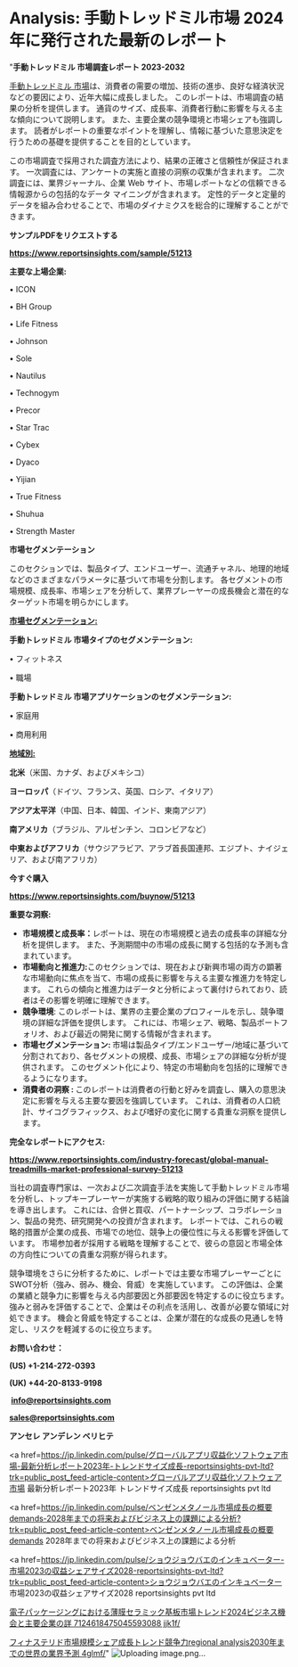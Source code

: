 # Analysis: 手動トレッドミル市場 2024 年に発行された最新のレポート

"<strong>手動トレッドミル 市場調査レポート 2023-2032</strong>

<a href=https://www.reportsinsights.com/sample/51213>手動トレッドミル 市場</a>は、消費者の需要の増加、技術の進歩、良好な経済状況などの要因により、近年大幅に成長しました。 このレポートは、市場調査の結果の分析を提供します。 通貨のサイズ、成長率、消費者行動に影響を与える主な傾向について説明します。 また、主要企業の競争環境と市場シェアも強調します。 読者がレポートの重要なポイントを理解し、情報に基づいた意思決定を行うための基礎を提供することを目的としています。

この市場調査で採用された調査方法により、結果の正確さと信頼性が保証されます。 一次調査には、アンケートの実施と直接の洞察の収集が含まれます。 二次調査には、業界ジャーナル、企業 Web サイト、市場レポートなどの信頼できる情報源からの包括的なデータ マイニングが含まれます。 定性的データと定量的データを組み合わせることで、市場のダイナミクスを総合的に理解することができます。

<strong><b>サンプルPDFをリクエストする</b></strong>

<a href=https://www.reportsinsights.com/sample/51213><strong><u>https://www.reportsinsights.com/sample/51213</u></strong></a>

<strong>主要な上場企業:</strong>

• ICON

• BH Group

• Life Fitness

• Johnson

• Sole

• Nautilus

• Technogym

• Precor

• Star Trac

• Cybex

• Dyaco

• Yijian

• True Fitness

• Shuhua

• Strength Master

<strong>市場セグメンテーション</strong>

このセクションでは、製品タイプ、エンドユーザー、流通チャネル、地理的地域などのさまざまなパラメータに基づいて市場を分割します。 各セグメントの市場規模、成長率、市場シェアを分析して、業界プレーヤーの成長機会と潜在的なターゲット市場を明らかにします。

<strong><u>市場セグメンテーション</u></strong><strong><u>:</u></strong>

<strong>手動トレッドミル 市場タイプのセグメンテーション:</strong>

• フィットネス

• 職場

<strong>手動トレッドミル 市場アプリケーションのセグメンテーション:</strong>

• 家庭用

• 商用利用

<strong><u>地域別</u></strong><strong><u>:</u></strong>

<strong>北米</strong>（米国、カナダ、およびメキシコ）

<strong>ヨーロッパ</strong>（ドイツ、フランス、英国、ロシア、イタリア）

<strong>アジア太平洋</strong>（中国、日本、韓国、インド、東南アジア）

<strong>南アメリカ</strong>（ブラジル、アルゼンチン、コロンビアなど）

<strong>中東およびアフリカ</strong>（サウジアラビア、アラブ首長国連邦、エジプト、ナイジェリア、および南アフリカ）

<strong>今すぐ購入</strong>

<a href=https://www.reportsinsights.com/buynow/51213><strong><u>https://www.reportsinsights.com/buynow/51213</u></strong></a>

<strong>重要な洞察:</strong>
<ul>
  <li><strong>市場規模と成長率：</strong>レポートは、現在の市場規模と過去の成長率の詳細な分析を提供します。 また、予測期間中の市場の成長に関する包括的な予測も含まれています。</li>
  <li><strong>市場動向と推進力:</strong>このセクションでは、現在および新興市場の両方の顕著な市場動向に焦点を当て、市場の成長に影響を与える主要な推進力を特定します。 これらの傾向と推進力はデータと分析によって裏付けられており、読者はその影響を明確に理解できます。</li>
  <li><strong>競争環境</strong>: このレポートは、業界の主要企業のプロフィールを示し、競争環境の詳細な評価を提供します。 これには、市場シェア、戦略、製品ポートフォリオ、および最近の開発に関する情報が含まれます。</li>
  <li><strong>市場セグメンテーション: </strong>市場は製品タイプ/エンドユーザー/地域に基づいて分割されており、各セグメントの規模、成長、市場シェアの詳細な分析が提供されます。 このセグメント化により、特定の市場動向を包括的に理解できるようになります。</li>
  <li><strong>消費者の洞察 : </strong>このレポートは消費者の行動と好みを調査し、購入の意思決定に影響を与える主要な要因を強調しています。 これは、消費者の人口統計、サイコグラフィックス、および嗜好の変化に関する貴重な洞察を提供します。</li>
</ul>
<strong>完全なレポートにアクセス:</strong>

<a href=https://www.reportsinsights.com/industry-forecast/global-manual-treadmills-market-professional-survey-51213><strong><u><b>https://www.reportsinsights.com/industry-forecast/global-manual-treadmills-market-professional-survey-51213</b></u></strong></a>

当社の調査専門家は、一次および二次調査手法を実施して手動トレッドミル市場を分析し、トップキープレーヤーが実施する戦略的取り組みの評価に関する結論を導き出します。 これには、合併と買収、パートナーシップ、コラボレーション、製品の発売、研究開発への投資が含まれます。 レポートでは、これらの戦略的措置が企業の成長、市場での地位、競争上の優位性に与える影響を評価しています。 市場参加者が採用する戦略を理解することで、彼らの意図と市場全体の方向性についての貴重な洞察が得られます。

競争環境をさらに分析するために、レポートでは主要な市場プレーヤーごとにSWOT分析（強み、弱み、機会、脅威）を実施しています。 この評価は、企業の業績と競争力に影響を与える内部要因と外部要因を特定するのに役立ちます。 強みと弱みを評価することで、企業はその利点を活用し、改善が必要な領域に対処できます。 機会と脅威を特定することは、企業が潜在的な成長の見通しを特定し、リスクを軽減するのに役立ちます。

<strong>お問い合わせ：</strong>

<strong>(US) +1-214-272-0393</strong>

<strong>(UK) +44-20-8133-9198</strong>

<strong> </strong><a href=info@reportsinsights.com><strong><u>info@reportsinsights.com</u></strong></a>

<a href=sales@reportsinsights.com><strong><u>sales@reportsinsights.com</u></strong></a>

<strong>アンセレ アンデレン ベリヒテ</strong>

<a href=https://jp.linkedin.com/pulse/グローバルアプリ収益化ソフトウェア市場-最新分析レポート2023年-トレンドサイズ成長-reportsinsights-pvt-ltd?trk=public_post_feed-article-content>グローバルアプリ収益化ソフトウェア市場 最新分析レポート2023年 トレンドサイズ成長 reportsinsights pvt ltd</a>

<a href=https://jp.linkedin.com/pulse/ベンゼンメタノール市場成長の概要demands-2028年までの将来およびビジネス上の課題による分析?trk=public_post_feed-article-content>ベンゼンメタノール市場成長の概要demands 2028年までの将来およびビジネス上の課題による分析</a>

<a href=https://jp.linkedin.com/pulse/ショウジョウバエのインキュベーター-市場2023の収益シェアサイズ2028-reportsinsights-pvt-ltd?trk=public_post_feed-article-content>ショウジョウバエのインキュベーター 市場2023の収益シェアサイズ2028 reportsinsights pvt ltd</a>

<a href=https://www.linkedin.com/pulse/電子パッケージングにおける薄膜セラミック基板市場トレンド2024ビジネス機会と主要企業の詳-7124618475045593088-jjk1f/>電子パッケージングにおける薄膜セラミック基板市場トレンド2024ビジネス機会と主要企業の詳 7124618475045593088 jjk1f/</a>

<a href=https://www.linkedin.com/pulse/フィナステリド市場規模シェア成長トレンド競争力regional-analysis2030年までの世界の業界予測-4glmf/>フィナステリド市場規模シェア成長トレンド競争力regional analysis2030年までの世界の業界予測 4glmf/</a>"
![Uploading image.png…]()
